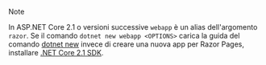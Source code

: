 > [!NOTE]
> In ASP.NET Core 2.1 o versioni successive `webapp` è un alias dell'argomento `razor`. Se il comando `dotnet new webapp <OPTIONS>` carica la guida del comando [dotnet new](/dotnet/core/tools/dotnet-new) invece di creare una nuova app per Razor Pages, installare [.NET Core 2.1 SDK](https://www.microsoft.com/net/download/dotnet-core/sdk-2.1.300).
